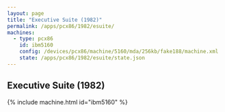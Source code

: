 ```yaml
---
layout: page
title: "Executive Suite (1982)"
permalink: /apps/pcx86/1982/esuite/
machines:
  - type: pcx86
    id: ibm5160
    config: /devices/pcx86/machine/5160/mda/256kb/fake188/machine.xml
    state: /apps/pcx86/1982/esuite/state.json
---
```


Executive Suite (1982)
----------------------

{% include machine.html id="ibm5160" %}
